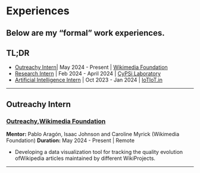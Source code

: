 # Experiences

Below are my “formal” work experiences. 
---

## TL;DR
- [Outreachy Intern](https://www.outreachy.org/alums/2024-05/)| May 2024 - Present | [Wikimedia Foundation](https://wikimediafoundation.org/)
- [Research Intern](https://cps.iic.ac.in/index.php/people/) | Feb 2024 - April 2024 | [CyPSi Laboratory](https://cps.iic.ac.in/)
- [Artificial Intelligence Intern](https://iotiot.in/aiinternship/) | Oct 2023 - Jan 2024 | [IoTIoT.in](https://iotiot.in/)

---

## Outreachy Intern
### [Outreachy](https://www.outreachy.org/alums/2024-05/),[Wikimedia Foundation](https://wikimediafoundation.org/)
**Mentor:** Pablo Aragón, Isaac Johnson and Caroline Myrick (Wikimedia Foundation)
**Duration:** May 2024 - Present | Remote

- Developing a data visualization tool for tracking the quality evolution ofWikipedia articles maintained by
different WikiProjects.


---

